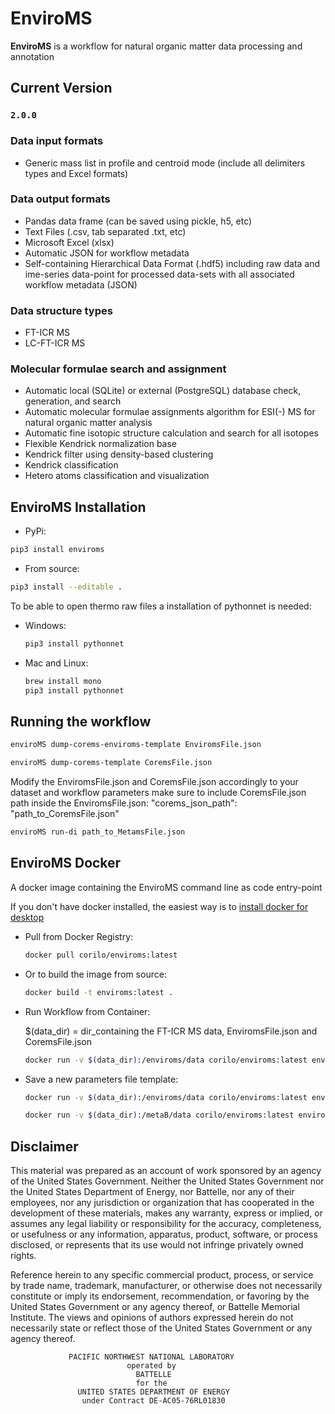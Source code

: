 # EnviroMS

**EnviroMS** is a workflow for natural organic matter data processing and annotation

## Current Version

### `2.0.0`

### Data input formats

- Generic mass list in profile and centroid mode (include all delimiters types and Excel formats)

### Data output formats

- Pandas data frame (can be saved using pickle, h5, etc)
- Text Files (.csv, tab separated .txt, etc)
- Microsoft Excel (xlsx)
- Automatic JSON for workflow metadata
- Self-containing Hierarchical Data Format (.hdf5) including raw data and ime-series data-point for processed data-sets with all associated workflow metadata (JSON)

### Data structure types

- FT-ICR MS
- LC-FT-ICR MS

### Molecular formulae search and assignment

- Automatic local (SQLite) or external (PostgreSQL) database check, generation, and search
- Automatic molecular formulae assignments algorithm for ESI(-) MS for natural organic matter analysis
- Automatic fine isotopic structure calculation and search for all isotopes
- Flexible Kendrick normalization base
- Kendrick filter using density-based clustering
- Kendrick classification
- Hetero atoms classification and visualization


## EnviroMS Installation

- PyPi:     
```bash
pip3 install enviroms
```

- From source:
 ```bash
pip3 install --editable .
```

To be able to open thermo raw files a installation of pythonnet is needed:
- Windows: 
    ```bash
    pip3 install pythonnet
    ```

- Mac and Linux:
    ```bash
    brew install mono
    pip3 install pythonnet   
    ```

## Running the workflow


```bash
enviroMS dump-corems-enviroms-template EnviromsFile.json
```
```bash
enviroMS dump-corems-template CoremsFile.json
```

 Modify the EnviromsFile.json and CoremsFile.json accordingly to your dataset and workflow parameters
make sure to include CoremsFile.json path inside the EnviromsFile.json: "corems_json_path": "path_to_CoremsFile.json" 

```bash
enviroMS run-di path_to_MetamsFile.json
```

## EnviroMS Docker 

A docker image containing the EnviroMS command line as code entry-point

If you don't have docker installed, the easiest way is to [install docker for desktop](https://hub.docker.com/?overlay=onboarding)

- Pull from Docker Registry:

    ```bash
    docker pull corilo/enviroms:latest
    
    ```

- Or to build the image from source:

    ```bash
    docker build -t enviroms:latest .
    ```
- Run Workflow from Container:

    $(data_dir) = dir_containing the FT-ICR MS data, EnviromsFile.json and CoremsFile.json
    
    ```bash
    docker run -v $(data_dir):/enviroms/data corilo/enviroms:latest enviroMS run-di /enviroms/data/EnviromsFile.json    
    ```

- Save a new parameters file template:
    
    ```bash
    docker run -v $(data_dir):/enviroms/data corilo/enviroms:latest enviroMS dump_json_template /enviroms/data/EnviromsFile.json    
    ```
    
    ```bash
    docker run -v $(data_dir):/metaB/data corilo/enviroms:latest enviroMS dump_corems_json_template /metaB/data/CoremsFile.json
    ```

## Disclaimer

This material was prepared as an account of work sponsored by an agency of the
United States Government.  Neither the United States Government nor the United
States Department of Energy, nor Battelle, nor any of their employees, nor any
jurisdiction or organization that has cooperated in the development of these
materials, makes any warranty, express or implied, or assumes any legal
liability or responsibility for the accuracy, completeness, or usefulness or
any information, apparatus, product, software, or process disclosed, or
represents that its use would not infringe privately owned rights.

Reference herein to any specific commercial product, process, or service by
trade name, trademark, manufacturer, or otherwise does not necessarily
constitute or imply its endorsement, recommendation, or favoring by the United
States Government or any agency thereof, or Battelle Memorial Institute. The
views and opinions of authors expressed herein do not necessarily state or
reflect those of the United States Government or any agency thereof.

                 PACIFIC NORTHWEST NATIONAL LABORATORY
                              operated by
                                BATTELLE
                                for the
                   UNITED STATES DEPARTMENT OF ENERGY
                    under Contract DE-AC05-76RL01830
